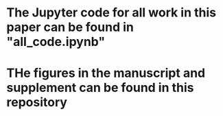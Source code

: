 # The Jupyter code for all work in this paper can be found in "all_code.ipynb"
# THe figures in the manuscript and supplement can be found in this repository
